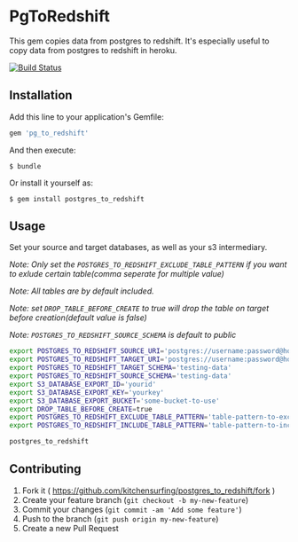 # PgToRedshift

This gem copies data from postgres to redshift. It's especially useful to copy data from postgres to redshift in heroku.

[![Build Status](https://travis-ci.org/kitchensurfing/postgres_to_redshift.svg?branch=master)](https://travis-ci.org/kitchensurfing/postgres_to_redshift)

## Installation

Add this line to your application's Gemfile:

```ruby
gem 'pg_to_redshift'
```

And then execute:

    $ bundle

Or install it yourself as:

    $ gem install postgres_to_redshift

## Usage

Set your source and target databases, as well as your s3 intermediary.

*Note: Only set the `POSTGRES_TO_REDSHIFT_EXCLUDE_TABLE_PATTERN` if you want to exlude certain table(comma seperate for multiple value)*

*Note: All tables are by default included.*

*Note: set `DROP_TABLE_BEFORE_CREATE` to true will drop the table on target before creation(default value is false)*

*Note: `POSTGRES_TO_REDSHIFT_SOURCE_SCHEMA` is default to public*

```bash
export POSTGRES_TO_REDSHIFT_SOURCE_URI='postgres://username:password@host:port/database-name'
export POSTGRES_TO_REDSHIFT_TARGET_URI='postgres://username:password@host:port/database-name'
export POSTGRES_TO_REDSHIFT_TARGET_SCHEMA='testing-data'
export POSTGRES_TO_REDSHIFT_SOURCE_SCHEMA='testing-data'
export S3_DATABASE_EXPORT_ID='yourid'
export S3_DATABASE_EXPORT_KEY='yourkey'
export S3_DATABASE_EXPORT_BUCKET='some-bucket-to-use'
export DROP_TABLE_BEFORE_CREATE=true
export POSTGRES_TO_REDSHIFT_EXCLUDE_TABLE_PATTERN='table-pattern-to-exclude1,table-pattern-to-exclude2'
export POSTGRES_TO_REDSHIFT_INCLUDE_TABLE_PATTERN='table-pattern-to-include1,table-pattern-to-include2'

postgres_to_redshift
```

## Contributing

1. Fork it ( https://github.com/kitchensurfing/postgres_to_redshift/fork )
2. Create your feature branch (`git checkout -b my-new-feature`)
3. Commit your changes (`git commit -am 'Add some feature'`)
4. Push to the branch (`git push origin my-new-feature`)
5. Create a new Pull Request
